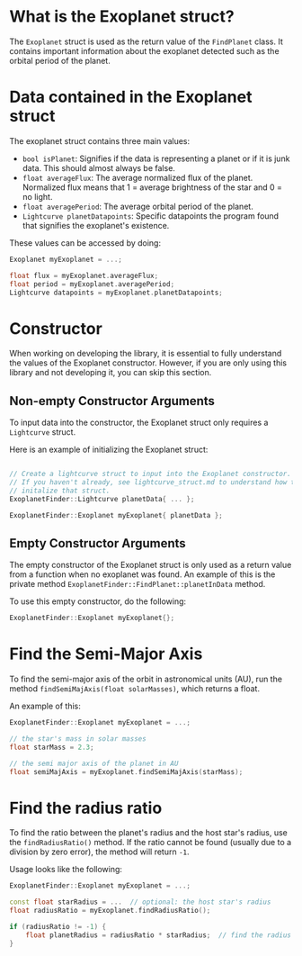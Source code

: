 # What is the Exoplanet struct?

The `Exoplanet` struct is used as the return value of the `FindPlanet` class. It contains important information about the exoplanet detected such as the orbital period of the planet.

# Data contained in the Exoplanet struct

The exoplanet struct contains three main values:
- `bool isPlanet`: Signifies if the data is representing a planet or if it is junk data. This should almost always be false.
- `float averageFlux`: The average normalized flux of the planet. Normalized flux means that 1 = average brightness of the star and 0 = no light.
- `float averagePeriod`: The average orbital period of the planet.
- `Lightcurve planetDatapoints`: Specific datapoints the program found that signifies the exoplanet's existence.

These values can be accessed by doing:
```cpp
Exoplanet myExoplanet = ...;

float flux = myExoplanet.averageFlux;
float period = myExoplanet.averagePeriod;
Lightcurve datapoints = myExoplanet.planetDatapoints;
```

# Constructor

When working on developing the library, it is essential to fully understand the values of the Exoplanet constructor. However, if you are only using this library and not developing it, you can skip this section.

## Non-empty Constructor Arguments

To input data into the constructor, the Exoplanet struct only requires a `Lightcurve` struct.

Here is an example of initializing the Exoplanet struct:
```cpp

// Create a lightcurve struct to input into the Exoplanet constructor.
// If you haven't already, see lightcurve_struct.md to understand how to
// initalize that struct.
ExoplanetFinder::Lightcurve planetData{ ... };

ExoplanetFinder::Exoplanet myExoplanet{ planetData };
```

## Empty Constructor Arguments

The empty constructor of the Exoplanet struct is only used as a return value from a function when no exoplanet was found. An example of this is the private method `ExoplanetFinder::FindPlanet::planetInData` method.

To use this empty constructor, do the following:

```cpp
ExoplanetFinder::Exoplanet myExoplanet{};
```

# Find the Semi-Major Axis

To find the semi-major axis of the orbit in astronomical units (AU), run the method `findSemiMajAxis(float solarMasses)`, which returns a float.

An example of this:
```cpp
ExoplanetFinder::Exoplanet myExoplanet = ...;

// the star's mass in solar masses
float starMass = 2.3;

// the semi major axis of the planet in AU
float semiMajAxis = myExoplanet.findSemiMajAxis(starMass); 
```

# Find the radius ratio

To find the ratio between the planet's radius and the host star's radius, use the `findRadiusRatio()` method. If the ratio cannot be found (usually due to a division by zero error), the method will return `-1`.

Usage looks like the following:
```cpp
ExoplanetFinder::Exoplanet myExoplanet = ...;

const float starRadius = ...  // optional: the host star's radius
float radiusRatio = myExoplanet.findRadiusRatio();

if (radiusRatio != -1) {
    float planetRadius = radiusRatio * starRadius;  // find the radius of the planet in the units given for starRadius
}
```